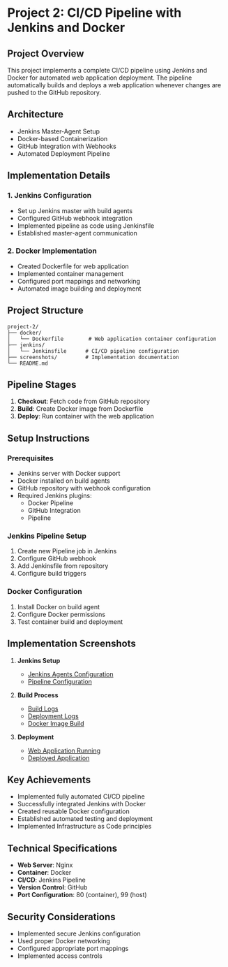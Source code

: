 # Project 2: CI/CD Pipeline with Jenkins and Docker

## Project Overview
This project implements a complete CI/CD pipeline using Jenkins and Docker for automated web application deployment. The pipeline automatically builds and deploys a web application whenever changes are pushed to the GitHub repository.

## Architecture
- Jenkins Master-Agent Setup
- Docker-based Containerization
- GitHub Integration with Webhooks
- Automated Deployment Pipeline

## Implementation Details

### 1. Jenkins Configuration
- Set up Jenkins master with build agents
- Configured GitHub webhook integration
- Implemented pipeline as code using Jenkinsfile
- Established master-agent communication

### 2. Docker Implementation
- Created Dockerfile for web application
- Implemented container management
- Configured port mappings and networking
- Automated image building and deployment

## Project Structure
```
project-2/
├── docker/
│   └── Dockerfile        # Web application container configuration
├── jenkins/
│   └── Jenkinsfile      # CI/CD pipeline configuration
├── screenshots/         # Implementation documentation
└── README.md
```

## Pipeline Stages
1. **Checkout**: Fetch code from GitHub repository
2. **Build**: Create Docker image from Dockerfile
3. **Deploy**: Run container with the web application

## Setup Instructions

### Prerequisites
- Jenkins server with Docker support
- Docker installed on build agents
- GitHub repository with webhook configuration
- Required Jenkins plugins:
  - Docker Pipeline
  - GitHub Integration
  - Pipeline

### Jenkins Pipeline Setup
1. Create new Pipeline job in Jenkins
2. Configure GitHub webhook
3. Add Jenkinsfile from repository
4. Configure build triggers

### Docker Configuration
1. Install Docker on build agent
2. Configure Docker permissions
3. Test container build and deployment

## Implementation Screenshots

1. **Jenkins Setup**
   - [Jenkins Agents Configuration](./screenshots/01-jenkins-agents-setup.png)
   - [Pipeline Configuration](./screenshots/02-jenkins-pipeline-config.png)

2. **Build Process**
   - [Build Logs](./screenshots/03-build-logs.png)
   - [Deployment Logs](./screenshots/04-deployment-logs.png)
   - [Docker Image Build](./screenshots/05-docker-image-build.png)

3. **Deployment**
   - [Web Application Running](./screenshots/06-webapp-running.png)
   - [Deployed Application](./screenshots/07-webapp-deployed.png)

## Key Achievements
- Implemented fully automated CI/CD pipeline
- Successfully integrated Jenkins with Docker
- Created reusable Docker configuration
- Established automated testing and deployment
- Implemented Infrastructure as Code principles

## Technical Specifications
- **Web Server**: Nginx
- **Container**: Docker
- **CI/CD**: Jenkins Pipeline
- **Version Control**: GitHub
- **Port Configuration**: 80 (container), 99 (host)

## Security Considerations
- Implemented secure Jenkins configuration
- Used proper Docker networking
- Configured appropriate port mappings
- Implemented access controls
